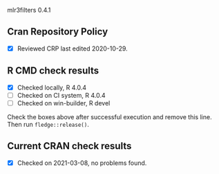 mlr3filters 0.4.1

## Cran Repository Policy

- [x] Reviewed CRP last edited 2020-10-29.

## R CMD check results

- [x] Checked locally, R 4.0.4
- [ ] Checked on CI system, R 4.0.4
- [ ] Checked on win-builder, R devel

Check the boxes above after successful execution and remove this line. Then run `fledge::release()`.

## Current CRAN check results

- [x] Checked on 2021-03-08, no problems found.
